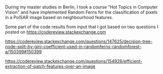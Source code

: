 During my master studies in Berlin, I took a course "Hot Topics in Computer Vision" and have implemented Random Ferns for the classification of pixels in a PolSAR image based on neighbourhood features.

Some part of the code results from input that I got based on two questions I posted on https://codereview.stackexchange.com

https://codereview.stackexchange.com/questions/147625/decision-tree-node-split-by-gini-coefficient-used-in-randomferns-randomforest-a/150399#150399


https://codereview.stackexchange.com/questions/154926/efficient-extraction-of-patch-features-over-an-image
